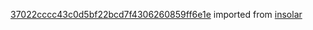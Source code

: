 [37022cccc43c0d5bf22bcd7f4306260859ff6e1e](https://github.com/insolar/insolar/commit/37022cccc43c0d5bf22bcd7f4306260859ff6e1e) imported from [insolar](https://github.com/insolar/insolar)

